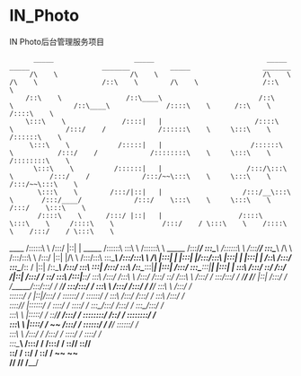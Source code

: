 # IN_Photo

IN Photo后台管理服务项目


          _____                    _____                            _____                   _____                  _______          _____                  _______         
         /\    \                  /\    \                          /\    \                 /\    \                /::\    \        /\    \                /::\    \        
        /::\    \                /::\____\                        /::\    \               /::\____\              /::::\    \      /::\    \              /::::\    \       
        \:::\    \              /::::|   |                       /::::\    \             /:::/    /             /::::::\    \     \:::\    \            /::::::\    \      
         \:::\    \            /:::::|   |                      /::::::\    \           /:::/    /             /::::::::\    \     \:::\    \          /::::::::\    \     
          \:::\    \          /::::::|   |                     /:::/\:::\    \         /:::/    /             /:::/~~\:::\    \     \:::\    \        /:::/~~\:::\    \    
           \:::\    \        /:::/|::|   |                    /:::/__\:::\    \       /:::/____/             /:::/    \:::\    \     \:::\    \      /:::/    \:::\    \   
           /::::\    \      /:::/ |::|   |                   /::::\   \:::\    \     /::::\    \            /:::/    / \:::\    \    /::::\    \    /:::/    / \:::\    \  
  ____    /::::::\    \    /:::/  |::|   | _____            /::::::\   \:::\    \   /::::::\    \   _____  /:::/____/   \:::\____\  /::::::\    \  /:::/____/   \:::\____\ 
 /\   \  /:::/\:::\    \  /:::/   |::|   |/\    \          /:::/\:::\   \:::\____\ /:::/\:::\    \ /\    \|:::|    |     |:::|    |/:::/\:::\    \|:::|    |     |:::|    |
/::\   \/:::/  \:::\____\/:: /    |::|   /::\____\        /:::/  \:::\   \:::|    /:::/  \:::\    /::\____\:::|____|     |:::|    /:::/  \:::\____\:::|____|     |:::|    |
\:::\  /:::/    \::/    /\::/    /|::|  /:::/    /        \::/    \:::\  /:::|____\::/    \:::\  /:::/    /\:::\    \   /:::/    /:::/    \::/    /\:::\    \   /:::/    / 
 \:::\/:::/    / \/____/  \/____/ |::| /:::/    /          \/_____/\:::\/:::/    / \/____/ \:::\/:::/    /  \:::\    \ /:::/    /:::/    / \/____/  \:::\    \ /:::/    /  
  \::::::/    /                   |::|/:::/    /                    \::::::/    /           \::::::/    /    \:::\    /:::/    /:::/    /            \:::\    /:::/    /   
   \::::/____/                    |::::::/    /                      \::::/    /             \::::/    /      \:::\__/:::/    /:::/    /              \:::\__/:::/    /    
    \:::\    \                    |:::::/    /                        \::/____/              /:::/    /        \::::::::/    /\::/    /                \::::::::/    /     
     \:::\    \                   |::::/    /                          ~~                   /:::/    /          \::::::/    /  \/____/                  \::::::/    /      
      \:::\    \                  /:::/    /                                               /:::/    /            \::::/    /                             \::::/    /       
       \:::\____\                /:::/    /                                               /:::/    /              \::/____/                               \::/____/        
        \::/    /                \::/    /                                                \::/    /                ~~                                      ~~              
         \/____/                  \/____/                                                  \/____/                                                                         
                                                                                                                                                                           